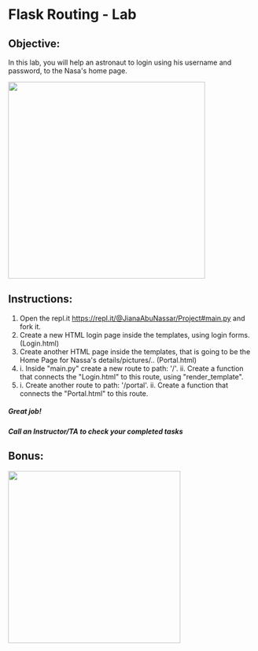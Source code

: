 # Flask Routing - Lab

## Objective: 
In this lab, you will help an astronaut to login using his username and password, to the Nasa's home page.





<img src="https://images.squarespace-cdn.com/content/v1/5e9e38f5c9e985731e19ab35/1593451881310-MJ08GKOON8CU2D66D0WP/ke17ZwdGBToddI8pDm48kFTEgwhRQcX9r3XtU0e50sUUqsxRUqqbr1mOJYKfIPR7LoDQ9mXPOjoJoqy81S2I8N_N4V1vUb5AoIIIbLZhVYxCRW4BPu10St3TBAUQYVKcW7uEhC96WQdj-SwE5EpM0lAopPba9ZX3O0oeNTVSRxdHAmtcci_6bmVLoSDQq_pb/lunarloographic2.jpeg" width="400">





## Instructions:
1. Open the repl.it https://repl.it/@JianaAbuNassar/Project#main.py and fork it.
2. Create a new HTML login page inside the templates, using login forms. (Login.html)
3. Create another HTML page inside the templates, that is going to be the Home Page for Nassa's details/pictures/.. (Portal.html)
4. i. Inside "main.py" create a new route to path: '/'. 
   ii. Create a function that connects the "Login.html" to this route, using "render_template".
5. i. Create another route to path: '/portal'. 
   ii. Create a function that connects the "Portal.html" to this route.






##### Great job!
##### Call an Instructor/TA to check your completed tasks
 
 


## Bonus:

<img src="https://www.c-sharpcorner.com/UploadFile/201fc1/programming-in-java-using-the-mvc-architecture/Images/mvc%20framework.jpg" width="350">
